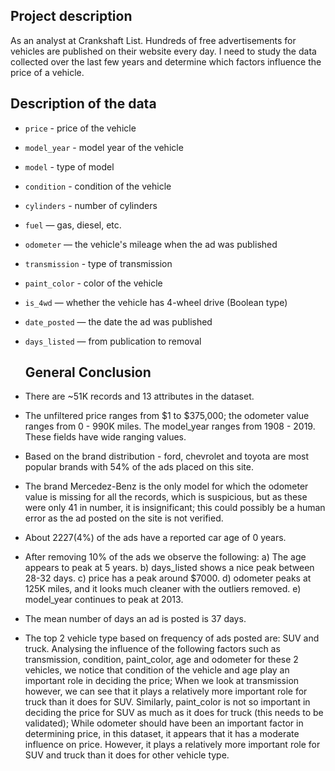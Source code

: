 ## Project description

As an analyst at Crankshaft List. Hundreds of free advertisements for vehicles are published on their website every day. I need to study the data collected over the last few years and determine which factors influence the price of a vehicle.


## Description of the data

- `price` - price of the vehicle
- `model_year` - model year of the vehicle
- `model` - type of model
- `condition` - condition of the vehicle
- `cylinders` - number of cylinders
- `fuel` — gas, diesel, etc.
- `odometer` — the vehicle's mileage when the ad was published
- `transmission` - type of transmission
- `paint_color` - color of the vehicle
- `is_4wd` — whether the vehicle has 4-wheel drive (Boolean type)
- `date_posted` — the date the ad was published
- `days_listed` — from publication to removal

  ## General Conclusion

- There are ~51K records and 13 attributes in the dataset. 
- The unfiltered price ranges from $1 to $375,000; the odometer value ranges from 0 - 990K miles. The model_year ranges from 1908 - 2019. These fields have wide ranging values.
- Based on the brand distribution - ford, chevrolet and toyota are most popular brands with 54% of the ads placed on this site.
- The brand Mercedez-Benz is the only model for which the odometer value is missing for all the records, which is suspicious, but as these were only 41 in number, it is insignificant; this could possibly be a human error as the ad posted on the site is not verified.
- About 2227(4%) of the ads have a reported car age of 0 years.
- After removing 10% of the ads we observe the following: a) The age appears to peak at 5 years. b) days_listed shows a nice peak between 28-32 days. c) price has a peak around $7000. d) odometer peaks at 125K miles, and it looks much cleaner with the outliers removed. e) model_year continues to peak at 2013.
- The mean number of days an ad is posted is 37 days.
- The top 2 vehicle type based on frequency of ads posted are: SUV and truck.
Analysing the influence of the following factors such as transmission, condition, paint_color, age and odometer for these 2 vehicles, we notice that condition of the vehicle and age play an important role in deciding the price; When we look at transmission however, we can see that it plays a relatively more important role for truck than it does for SUV. Similarly, paint_color is not so important in deciding the price for SUV as much as it does for truck (this needs to be validated); While odometer should have been an important factor in determining price, in this dataset, it appears that it has a moderate influence on price. However, it plays a relatively more important role for SUV and truck than it does for other vehicle type.


